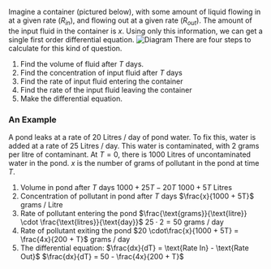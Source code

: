 Imagine a container (pictured below), with some amount of liquid flowing in at a given rate ($R_{in}$), and flowing out at a given rate ($R_{out}$). The amount of the input fluid in the container is $x$. Using only this information, we can get a single first order differential equation.
![Diagram](Modelling_FODE.svg)
There are four steps to calculate for this kind of question.
1. Find the volume of fluid after $T$ days.
2. Find the concentration of input fluid after $T$ days
3. Find the rate of input fluid entering the container
4. Find the rate of the input fluid leaving the container
5. Make the differential equation.
### An Example
A pond leaks at a rate of 20 Litres / day of pond water. To fix this, water is added at a rate of 25 Litres / day. This water is contaminated, with 2 grams per litre of contaminant. At $T = 0$, there is 1000 Litres of uncontaminated water in the pond. $x$ is the number of grams of pollutant in the pond at time $T$.
1. Volume in pond after $T$ days
	$1000 + 25T - 20T$
	$1000 + 5T$ Litres
2. Concentration of pollutant in pond after $T$ days
	$\frac{x}{1000 + 5T}$ grams / Litre
3. Rate of pollutant entering the pond
	$\frac{\text{grams}}{\text{litre}} \cdot \frac{\text{litres}}{\text{day}}$
	$25 \cdot 2 = 50$ grams / day
4. Rate of pollutant exiting the pond
	$20 \cdot\frac{x}{1000 + 5T} = \frac{4x}{200 + T}$ grams / day
5. The differential equation:
	$\frac{dx}{dT} = \text{Rate In} - \text{Rate Out}$
	$\frac{dx}{dT} = 50 - \frac{4x}{200 + T}$ 